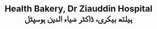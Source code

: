 ---
title: "Health Bakery, Dr Ziauddin Hospital ہیلتھ بیکری، ڈاکٹر ضیاء الدین ہوسپٹل"
url: /karachi/health-bakery-dr-ziauddin-hospital-hylth-bykhry-ddkhttr-dy-ldyn-hwspttl/
shop: bakery
---